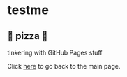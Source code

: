 # testme

## 🍕 pizza 🍕

tinkering with GitHub Pages stuff

Click [here](./index.html) to go back to the main page.
